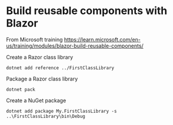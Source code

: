 # Build reusable components with Blazor

From Microsoft training https://learn.microsoft.com/en-us/training/modules/blazor-build-reusable-components/

Create a Razor class library

    dotnet add reference ../FirstClassLibrary

Package a Razor class library

    dotnet pack

Create a NuGet package

    dotnet add package My.FirstClassLibrary -s ..\FirstClassLibrary\bin\Debug
